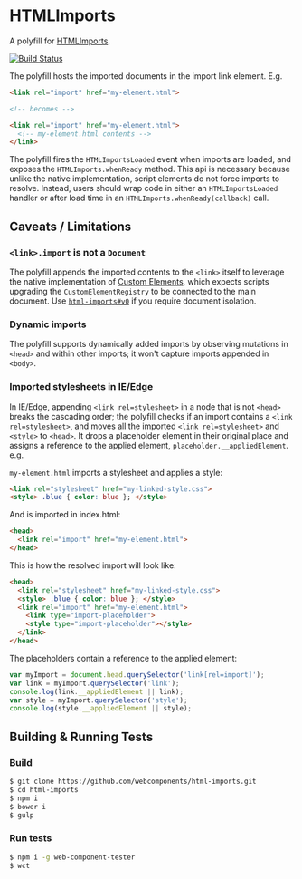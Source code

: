 # HTMLImports

A polyfill for [HTMLImports](https://www.w3.org/TR/html-imports/).

[![Build Status](https://travis-ci.org/webcomponents/html-imports.svg?branch=master)](https://travis-ci.org/webcomponents/html-imports)

The polyfill hosts the imported documents in the import link element. E.g.

```html
<link rel="import" href="my-element.html">

<!-- becomes -->

<link rel="import" href="my-element.html">
  <!-- my-element.html contents -->
</link>
```

The polyfill fires the `HTMLImportsLoaded` event when imports are loaded, and exposes the `HTMLImports.whenReady` method. This api is necessary because unlike the native implementation, script elements do not force imports to resolve. Instead, users should wrap code in either an `HTMLImportsLoaded` handler or after load time in an `HTMLImports.whenReady(callback)` call.

## Caveats / Limitations

### `<link>.import` is not a `Document`

The polyfill appends the imported contents to the `<link>` itself to leverage the native implementation of [Custom Elements](https://www.w3.org/TR/custom-elements), which expects scripts upgrading the `CustomElementRegistry` to be connected to the main document. Use [`html-imports#v0`](https://github.com/webcomponents/html-imports/tree/v0) if you require document isolation.

### Dynamic imports

The polyfill supports dynamically added imports by observing mutations in `<head>` and within other imports; it won't capture imports appended in `<body>`.

### Imported stylesheets in IE/Edge

In IE/Edge, appending `<link rel=stylesheet>` in a node that is not `<head>` breaks the cascading order; the polyfill checks if an import contains a `<link rel=stylesheet>`, and moves all the imported `<link rel=stylesheet>` and `<style>` to `<head>`. It drops a placeholder element in their original place and assigns a reference to the applied element, `placeholder.__appliedElement`. e.g.

`my-element.html` imports a stylesheet and applies a style:

```html
<link rel="stylesheet" href="my-linked-style.css">
<style> .blue { color: blue }; </style>
```

And is imported in index.html:

```html
<head>
  <link rel="import" href="my-element.html">
</head>
```

This is how the resolved import will look like:

```html
<head>
  <link rel="stylesheet" href="my-linked-style.css">
  <style> .blue { color: blue }; </style>
  <link rel="import" href="my-element.html">
    <link type="import-placeholder">
    <style type="import-placeholder"></style>
  </link>
</head>
```

The placeholders contain a reference to the applied element:

```javascript
var myImport = document.head.querySelector('link[rel=import]');
var link = myImport.querySelector('link');
console.log(link.__appliedElement || link);
var style = myImport.querySelector('style');
console.log(style.__appliedElement || style);
```

## Building & Running Tests

### Build

```bash
$ git clone https://github.com/webcomponents/html-imports.git
$ cd html-imports
$ npm i
$ bower i
$ gulp
```

### Run tests

```bash
$ npm i -g web-component-tester
$ wct
```
